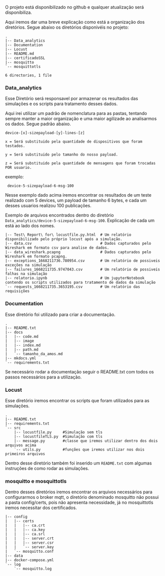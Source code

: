 O projeto está disponibilizado no github e qualquer atualização será disponibiliza.

Aqui iremos dar uma breve explicação como está a organização dos diretórios. Segue abaixo os diretórios disponivéis no projeto:

```
.
|-- Data_analytics
|-- Documentation
|-- Locust
|-- README.md
|-- certificadoSSL
|-- mosquitto
`-- mosquittotls

6 directories, 1 file

```

### Data_analytics

Esse Diretório será responsavel por armazenar os resultados das simulações e os scripts para tratamento desses dados.

Aqui irei utilizar um padrão de nomenclatura para as pastas, tentando sempre manter a maior organização e uma maior agilizade ao analisarmos os dados. Segue padrão abaixo.

`device-[x]-sizepayload-[y]-lines-[z]`

`x = Será substituido pela quantidade de dispositivos que foram testados.`

`y = Será substituido pelo tamanho do nosso payload.`

`z = Será substituido pela quantidade de mensagens que foram trocadas POR usuario.`

exemplo:

` device-5-sizepayload-6-msg-100`

Nesse exemplo dado acima iremos encontrar os resultados de um teste realizado com 5 devices, um payload de tamanho 6 bytes, e cada um desses usuarios realizou 100 publicações.

Exemplo de arquivos encontrados dentro do diretório `Data_analytics/device-5-sizepayload-6-msg-100`.
Explicação de cada um está ao lado dos nomes.

```{title="device-5-sizepayload-6-msg-100"}
|-- Test\ Report\ for\ locustfile.py.html  # Um relatório disponibilizado pelo próprio locust após a simulação.
|-- data.csv                               # Dados capturados pelo Wireshark em formato csv para analise de dados.
|-- data_wireshark.pcapng                  # Dados capturados pelo Wireshark em formato pcapng.
|-- exceptions_1668211736.780954.csv       # Um relatório de possiveis exceções na simulação
|-- failures_1668211735.9747043.csv        # Um relatório de possiveis falhas na simulação
|-- relatorio.ipynb                        # Um jupyterNotebook contendo os scripts utilizados para tratamento de dados da simulação
`-- requests_1668211735.3653195.csv        # Um relatório das requisições

```

### Documentation

Esse diretório foi utilizado para criar a documentação.

```{title="Documentation"}
.
|-- README.txt
|-- docs
|   |-- code.md
|   |-- image
|   |-- index.md
|   |-- path.md
|   `-- tamanho_da_amos.md
|-- mkdocs.yml
`-- requirements.txt

```

Se necessário rodar a documentação seguir o README.txt com todos os passos necessários para a utilização.

### Locust

Esse diretório iremos encontrar os scripts que foram utilizados para as simulações.

```{title="Locust"}
.
|-- README.txt
|-- requirements.txt
`-- src
    |-- locustfile.py     #Simulação sem tls
    |-- locustfileTLS.py  #Simulação com tls
    |-- message.py        #classe que iremos utilizar dentro dos dois arquivos acima
    `-- utils.py          #funções que iremos utilizar nos dois primeiros arquivos
```

Dentro desse diretório também foi inserido um `README.txt` com algumas instruções de como rodar as simulações.

### mosquitto e mosquittotls

Dentro desses diretórios iremos encontrar os arquivos necessários para configurarmos o broker mqtt, o diretório denominado mosquitto não possui a pasta config/certs, pois não apresenta necessidade, já no mosquittotls iremos necessitar dos certificados.

```{title="mosquittotls"}
|-- config
|   |-- certs
|   |   |-- ca.crt
|   |   |-- ca.key
|   |   |-- ca.srl
|   |   |-- server.crt
|   |   |-- server.csr
|   |   `-- server.key
|   `-- mosquitto.conf
|-- data
|-- docker-compose.yml
`-- log
    `-- mosquitto.log

```

